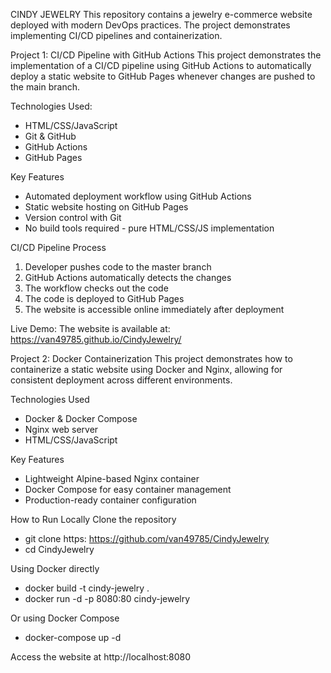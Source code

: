 CINDY JEWELRY
This repository contains a jewelry e-commerce website deployed with modern DevOps practices. The project demonstrates implementing CI/CD pipelines and containerization.

Project 1: CI/CD Pipeline with GitHub Actions
This project demonstrates the implementation of a CI/CD pipeline using GitHub Actions to automatically deploy a static website to GitHub Pages whenever changes are pushed to the main branch.

Technologies Used:
- HTML/CSS/JavaScript
- Git & GitHub
- GitHub Actions
- GitHub Pages

Key Features
- Automated deployment workflow using GitHub Actions
- Static website hosting on GitHub Pages
- Version control with Git
- No build tools required - pure HTML/CSS/JS implementation

CI/CD Pipeline Process
1. Developer pushes code to the master branch
2. GitHub Actions automatically detects the changes
3. The workflow checks out the code
4. The code is deployed to GitHub Pages
5. The website is accessible online immediately after deployment

Live Demo: The website is available at: https://van49785.github.io/CindyJewelry/

Project 2: Docker Containerization
This project demonstrates how to containerize a static website using Docker and Nginx, allowing for consistent deployment across different environments.

Technologies Used
- Docker & Docker Compose
- Nginx web server
- HTML/CSS/JavaScript

Key Features
- Lightweight Alpine-based Nginx container
- Docker Compose for easy container management
- Production-ready container configuration

How to Run Locally
Clone the repository
- git clone https: https://github.com/van49785/CindyJewelry
- cd CindyJewelry

Using Docker directly
- docker build -t cindy-jewelry .
- docker run -d -p 8080:80 cindy-jewelry

Or using Docker Compose
- docker-compose up -d

Access the website at http://localhost:8080
